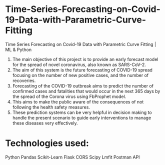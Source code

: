 # Time-Series-Forecasting-on-Covid-19-Data-with-Parametric-Curve-Fitting
Time Series Forecasting on Covid-19 Data with Parametric Curve Fitting | ML &amp; Python


1. The main objective of this project is to provide an early forecast model for the spread of novel coronavirus, also known as SARS-CoV-2.
2. The aim of this system is the future forecasting of COVID-19 spread focusing on the number of new positive cases, and the number of recoveries.
3. Forecasting of the COVID-19 outbreak aims to predict the number of confirmed cases and fatalities that would occur in the next 365 days by the spread of the Corona virus using FbProphet model.
4. This aims to make the public aware of the consequences of not following the health safety measures.
5. These prediction systems can be very helpful in decision making to handle the present scenario to guide early interventions to manage these diseases very effectively.

# Technologies used:
Python
Pandas
Scikit-Learn
Flask
CORS
Scipy
Lmfit
Postman API

